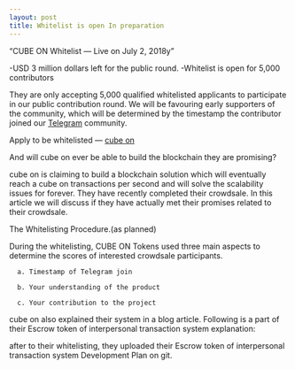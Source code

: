 ```yaml
---
layout: post
title: Whitelist is open In preparation 
---
```



“CUBE ON Whitelist — Live on July 2, 2018y”


-USD 3 million dollars left for the public round.
-Whitelist is open for 5,000 contributors

They are only accepting 5,000 qualified whitelisted applicants to participate in our public contribution round. 
We will be favouring early supporters of the community, which will be determined by the timestamp the contributor 
joined our [Telegram](https://t.me/cubeon) community.


Apply to be whitelisted — [cube on](http://cubeon.co.in)





And will cube on ever be able to build the blockchain they are promising?

cube on is claiming to build a blockchain solution which will eventually reach a cube on transactions per second and will solve the scalability issues for forever. 
They have recently completed their crowdsale. 
In this article we will discuss if they have actually met their promises related to their crowdsale.

The Whitelisting Procedure.(as planned)

During the whitelisting, CUBE ON Tokens used three main aspects to determine the scores of interested crowdsale participants.
 
      a. Timestamp of Telegram join 

      b. Your understanding of the product

      c. Your contribution to the project

cube on also explained their system in a blog article. 
Following is a part of their Escrow token of interpersonal transaction system explanation:


after to their whitelisting, 
they uploaded their Escrow token of interpersonal transaction system Development Plan on git.

